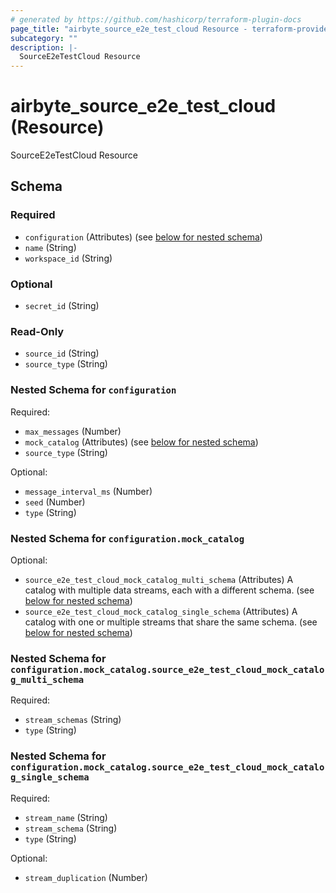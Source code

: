 ```yaml
---
# generated by https://github.com/hashicorp/terraform-plugin-docs
page_title: "airbyte_source_e2e_test_cloud Resource - terraform-provider-airbyte-new"
subcategory: ""
description: |-
  SourceE2eTestCloud Resource
---
```


# airbyte_source_e2e_test_cloud (Resource)

SourceE2eTestCloud Resource



<!-- schema generated by tfplugindocs -->
## Schema

### Required

- `configuration` (Attributes) (see [below for nested schema](#nestedatt--configuration))
- `name` (String)
- `workspace_id` (String)

### Optional

- `secret_id` (String)

### Read-Only

- `source_id` (String)
- `source_type` (String)

<a id="nestedatt--configuration"></a>
### Nested Schema for `configuration`

Required:

- `max_messages` (Number)
- `mock_catalog` (Attributes) (see [below for nested schema](#nestedatt--configuration--mock_catalog))
- `source_type` (String)

Optional:

- `message_interval_ms` (Number)
- `seed` (Number)
- `type` (String)

<a id="nestedatt--configuration--mock_catalog"></a>
### Nested Schema for `configuration.mock_catalog`

Optional:

- `source_e2e_test_cloud_mock_catalog_multi_schema` (Attributes) A catalog with multiple data streams, each with a different schema. (see [below for nested schema](#nestedatt--configuration--mock_catalog--source_e2e_test_cloud_mock_catalog_multi_schema))
- `source_e2e_test_cloud_mock_catalog_single_schema` (Attributes) A catalog with one or multiple streams that share the same schema. (see [below for nested schema](#nestedatt--configuration--mock_catalog--source_e2e_test_cloud_mock_catalog_single_schema))

<a id="nestedatt--configuration--mock_catalog--source_e2e_test_cloud_mock_catalog_multi_schema"></a>
### Nested Schema for `configuration.mock_catalog.source_e2e_test_cloud_mock_catalog_multi_schema`

Required:

- `stream_schemas` (String)
- `type` (String)


<a id="nestedatt--configuration--mock_catalog--source_e2e_test_cloud_mock_catalog_single_schema"></a>
### Nested Schema for `configuration.mock_catalog.source_e2e_test_cloud_mock_catalog_single_schema`

Required:

- `stream_name` (String)
- `stream_schema` (String)
- `type` (String)

Optional:

- `stream_duplication` (Number)


